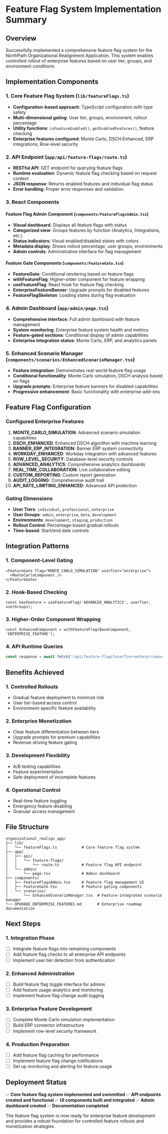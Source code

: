 # Feature Flag System Implementation Summary

## Overview
Successfully implemented a comprehensive feature flag system for the NorthPath Organizational Realignment Application. This system enables controlled rollout of enterprise features based on user tier, groups, and environment conditions.

## Implementation Components

### 1. Core Feature Flag System (`lib/featureFlags.ts`)
- **Configuration-based approach**: TypeScript configuration with type safety
- **Multi-dimensional gating**: User tier, groups, environment, rollout percentage
- **Utility functions**: `isFeatureEnabled()`, `getEnabledFeatures()`, feature checking
- **Enterprise features configured**: Monte Carlo, DSCH Enhanced, ERP integrations, Row-level security

### 2. API Endpoint (`app/api/feature-flags/route.ts`)
- **RESTful API**: GET endpoint for querying feature flags
- **Runtime evaluation**: Dynamic feature flag checking based on request context
- **JSON response**: Returns enabled features and individual flag status
- **Error handling**: Proper error responses and validation

### 3. React Components

#### Feature Flag Admin Component (`components/FeatureFlagsAdmin.tsx`)
- **Visual dashboard**: Displays all feature flags with status
- **Categorized view**: Groups features by function (Analytics, Integrations, etc.)
- **Status indicators**: Visual enabled/disabled states with colors
- **Metadata display**: Shows rollout percentage, user groups, environments
- **Admin controls**: Administrative interface for flag management

#### Feature Gate Components (`components/FeatureGate.tsx`)
- **FeatureGate**: Conditional rendering based on feature flags
- **withFeatureFlag**: Higher-order component for feature wrapping
- **useFeatureFlag**: React hook for feature flag checking
- **EnterpriseFeatureBanner**: Upgrade prompts for disabled features
- **FeatureFlagSkeleton**: Loading states during flag evaluation

### 4. Admin Dashboard (`app/admin/page.tsx`)
- **Comprehensive interface**: Full admin dashboard with feature management
- **System monitoring**: Enterprise feature system health and metrics
- **Feature-gated sections**: Conditional display of admin capabilities
- **Enterprise integration status**: Monte Carlo, ERP, and analytics panels

### 5. Enhanced Scenario Manager (`components/scenarios/EnhancedScenarioManager.tsx`)
- **Feature integration**: Demonstrates real-world feature flag usage
- **Conditional functionality**: Monte Carlo simulation, DSCH analysis based on flags
- **Upgrade prompts**: Enterprise feature banners for disabled capabilities
- **Progressive enhancement**: Basic functionality with enterprise add-ons

## Feature Flag Configuration

### Configured Enterprise Features
1. **MONTE_CARLO_SIMULATION**: Advanced scenario simulation capabilities
2. **DSCH_ENHANCED**: Enhanced DSCH algorithm with machine learning
3. **BANNER_ERP_INTEGRATION**: Banner ERP system connectivity
4. **WORKDAY_ENHANCED**: Workday integration with advanced features
5. **ROW_LEVEL_SECURITY**: Database-level security controls
6. **ADVANCED_ANALYTICS**: Comprehensive analytics dashboards
7. **REAL_TIME_COLLABORATION**: Live collaborative editing
8. **CUSTOM_REPORTING**: Custom report generation
9. **AUDIT_LOGGING**: Comprehensive audit trail
10. **API_RATE_LIMITING_ENHANCED**: Advanced API protection

### Gating Dimensions
- **User Tiers**: `individual`, `professional`, `enterprise`
- **User Groups**: `admin`, `enterprise`, `beta`, `development`
- **Environments**: `development`, `staging`, `production`
- **Rollout Control**: Percentage-based gradual rollouts
- **Time-based**: Start/end date controls

## Integration Patterns

### 1. Component-Level Gating
```tsx
<FeatureGate flag="MONTE_CARLO_SIMULATION" userTier="enterprise">
  <MonteCarloComponent />
</FeatureGate>
```

### 2. Hook-Based Checking
```tsx
const hasFeature = useFeatureFlag('ADVANCED_ANALYTICS', userTier, userGroups);
```

### 3. Higher-Order Component Wrapping
```tsx
const EnhancedComponent = withFeatureFlag(BaseComponent, 'ENTERPRISE_FEATURE');
```

### 4. API Runtime Queries
```typescript
const response = await fetch('/api/feature-flags?userTier=enterprise&userGroups=admin');
```

## Benefits Achieved

### 1. **Controlled Rollouts**
- Gradual feature deployment to minimize risk
- User tier-based access control
- Environment-specific feature availability

### 2. **Enterprise Monetization**
- Clear feature differentiation between tiers
- Upgrade prompts for premium capabilities
- Revenue-driving feature gating

### 3. **Development Flexibility**
- A/B testing capabilities
- Feature experimentation
- Safe deployment of incomplete features

### 4. **Operational Control**
- Real-time feature toggling
- Emergency feature disabling
- Granular access management

## File Structure
```
organizational_realign_app/
├── lib/
│   └── featureFlags.ts           # Core feature flag system
├── app/
│   ├── api/
│   │   └── feature-flags/
│   │       └── route.ts          # Feature flag API endpoint
│   └── admin/
│       └── page.tsx              # Admin dashboard
├── components/
│   ├── FeatureFlagsAdmin.tsx     # Feature flag management UI
│   ├── FeatureGate.tsx           # Feature gating components
│   └── scenarios/
│       └── EnhancedScenarioManager.tsx  # Feature-integrated scenario manager
└── UPGRADE_ENTERPRISE_FEATURES.md       # Enterprise roadmap documentation
```

## Next Steps

### 1. **Integration Phase**
- [ ] Integrate feature flags into remaining components
- [ ] Add feature flag checks to all enterprise API endpoints
- [ ] Implement user tier detection from authentication

### 2. **Enhanced Administration**
- [ ] Build feature flag toggle interface for admins
- [ ] Add feature usage analytics and monitoring
- [ ] Implement feature flag change audit logging

### 3. **Enterprise Feature Development**
- [ ] Complete Monte Carlo simulation implementation
- [ ] Build ERP connector infrastructure
- [ ] Implement row-level security framework

### 4. **Production Preparation**
- [ ] Add feature flag caching for performance
- [ ] Implement feature flag change notifications
- [ ] Set up monitoring and alerting for feature usage

## Deployment Status
✅ **Core feature flag system implemented and committed**
✅ **API endpoints created and functional**
✅ **UI components built and integrated**
✅ **Admin dashboard created**
✅ **Documentation completed**

The feature flag system is now ready for enterprise feature development and provides a robust foundation for controlled feature rollouts and monetization strategies.
